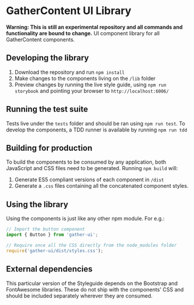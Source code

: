 # GatherContent UI Library

**Warning: This is still an experimental repository and all commands and functionality are bound to change.**
UI component library for all GatherContent components.

## Developing the library

1. Download the repository and run `npm install`
2. Make changes to the components living on the `/lib` folder
3. Preview changes by running the live style guide, using `npm run storybook` and pointing your browser to `http://localhost:6006/`

## Running the test suite

Tests live under the `tests` folder and should be ran using `npm run test`.
To develop the components, a TDD runner is available by running `npm run tdd`

## Building for production

To build the components to be consumed by any application, both JavaScript and CSS files need to be generated.
Running `npm build` will:

1. Generate ES5 compliant versions of each component in `/dist`
2. Generate a `.css` files containing all the concatenated component styles.

## Using the library

Using the components is just like any other npm module. For e.g.:

```js
// Import the button component
import { Button } from 'gather-ui';

// Require once all the CSS directly from the node_modules folder
require('gather-ui/dist/styles.css');
```

## External dependencies

This particular version of the Styleguide depends on the Bootstrap and FontAwesome libraries. These do not ship with the components' CSS and should be included separately wherever they are consumed.
